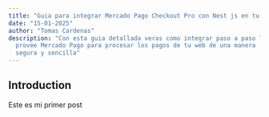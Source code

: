 ```yaml
---
title: "Guia para integrar Mercado Pago Checkout Pro con Nest js en tu backend"
date: "15-01-2025"
author: "Tomas Cardenas"
description: "Con esta guia detallada veras como integrar paso a paso la API que
  provee Mercado Pago para procesar los pagos de tu web de una manera
  segura y sencilla"
---
```


## Introduction

Este es mi primer post

